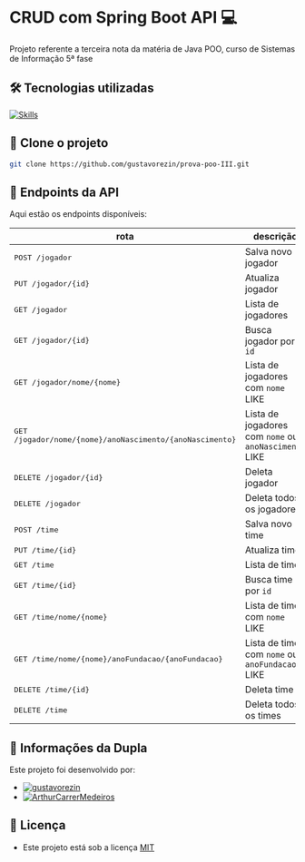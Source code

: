 # CRUD com Spring Boot API 💻

Projeto referente a terceira nota da matéria de Java POO, curso de Sistemas de Informação 5ª fase

## 🛠️ Tecnologias utilizadas

[![Skills](https://skillicons.dev/icons?i=spring,maven,java,eclipse,mysql)](https://skillicons.dev)

<!--
## 🚀 Instruções para Execução

1. **Clone o projeto**:

```bash
git clone https://github.com/gustavorezin/prova-poo-III.git
```

2. **Navegue até o diretório do projeto:**:

```bash
cd prova-poo-III
```

3. **Compile e execute o projeto:**:

```bash
mvn spring-boot:run
```
-->

## 🚀 Clone o projeto

```bash
git clone https://github.com/gustavorezin/prova-poo-III.git
```

## 📍 Endpoints da API
Aqui estão os endpoints disponíveis:

| rota               | descrição                                          
|----------------------|-----------------------------------------------------
| <kbd>POST /jogador</kbd>     | Salva novo jogador
| <kbd>PUT /jogador/{id}</kbd>     | Atualiza jogador
| <kbd>GET /jogador</kbd>     | Lista de jogadores
| <kbd>GET /jogador/{id}</kbd>     | Busca jogador por `id`
| <kbd>GET /jogador/nome/{nome}</kbd>     | Lista de jogadores com `nome` LIKE
| <kbd>GET /jogador/nome/{nome}/anoNascimento/{anoNascimento}</kbd>     | Lista de jogadores com `nome` ou `anoNascimento` LIKE
| <kbd>DELETE /jogador/{id}</kbd>     | Deleta jogador
| <kbd>DELETE /jogador</kbd>     | Deleta todos os jogadores
| <kbd>POST /time</kbd>     | Salva novo time
| <kbd>PUT /time/{id}</kbd>     | Atualiza time
| <kbd>GET /time</kbd>     | Lista de times
| <kbd>GET /time/{id}</kbd>     | Busca time por `id`
| <kbd>GET /time/nome/{nome}</kbd>     | Lista de times com `nome` LIKE
| <kbd>GET /time/nome/{nome}/anoFundacao/{anoFundacao}</kbd>     | Lista de times com `nome` ou `anoFundacao` LIKE
| <kbd>DELETE /time/{id}</kbd>     | Deleta time
| <kbd>DELETE /time</kbd>     | Deleta todos os times


## 🤝 Informações da Dupla
Este projeto foi desenvolvido por:

- [![gustavorezin](https://img.shields.io/badge/gustavorezin--lightgrey?style=social&logo=github)](https://github.com/gustavorezin)
- [![ArthurCarrerMedeiros](https://img.shields.io/badge/ArthurCarrerMedeiros--lightgrey?style=social&logo=github)](https://github.com/ArthurCarrerMedeiros)

## 📃 Licença

- Este projeto está sob a licença [MIT](./LICENSE)
